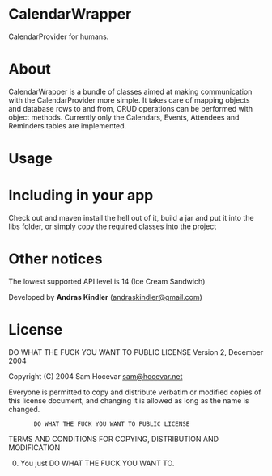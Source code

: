 CalendarWrapper
===============

CalendarProvider for humans.

About
=====

CalendarWrapper is a bundle of classes aimed at making communication with the CalendarProvider more simple. It takes care of mapping objects and database rows to and from, CRUD operations can be performed with object methods. Currently only the Calendars, Events, Attendees and Reminders tables are implemented.

Usage
=====


Including in your app
=====================

Check out and maven install the hell out of it, build a jar and put it into the libs folder, or simply copy the required classes into the project

Other notices
=============

The lowest supported API level is 14 (Ice Cream Sandwich)

Developed by **Andras Kindler** (andraskindler@gmail.com)

License
=======

DO WHAT THE FUCK YOU WANT TO PUBLIC LICENSE
Version 2, December 2004

Copyright (C) 2004 Sam Hocevar <sam@hocevar.net>

Everyone is permitted to copy and distribute verbatim or modified
copies of this license document, and changing it is allowed as long
as the name is changed.

           DO WHAT THE FUCK YOU WANT TO PUBLIC LICENSE
  TERMS AND CONDITIONS FOR COPYING, DISTRIBUTION AND MODIFICATION

 0. You just DO WHAT THE FUCK YOU WANT TO.


